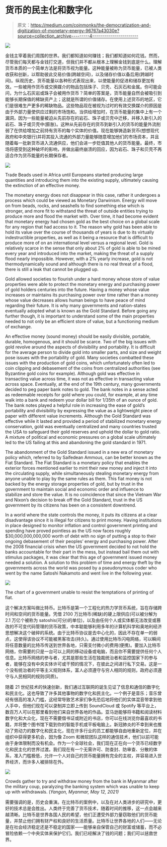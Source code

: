 # 货币的民主化和数字化

> 原文：<https://medium.com/coinmonks/the-democratization-and-digitization-of-monetary-energy-96767a43030e?source=collection_archive---------4----------------------->

![](img/70f6d181c229121c8950af7ba16ea306.png)

金钱主宰着我们周围的世界。我们都知道如何赚钱；我们都知道如何花钱。然而，尽管我们每天都与金钱打交道，但我们并不都从根本上理解金钱到底是什么。理解货币本质的一个简单方法是将货币视为能量。这种能量被称为货币能量，已被人类收获和创新，以帮助彼此交易价值(跨越空间)，以及储存价值以备后用(跨越时间)。纵观历史，货币能量以各种形式表现出来，以使能量的促进和储存更加有效。一些被用作货币或交换媒介的物品包括珠子、贝壳、石灰石和金属。你可能会问，为什么石灰岩或珠子会被用作货币？简单的答案是，货币能量自然会被吸引到能够长期保值的稀缺资产上；这就是所谓的价值储存。在使用上述货币的地区，它们是很难生产更多的稀缺物品。这些物品现在被视为过时的有效交换媒介的原因是由于外部力量使供应过剩的市场饱和。当供给增加时，在货币能量的集中上有一个漏洞，因为一些能量被迫从先前存在的岩石、珠子或贝壳中迁移，并移入新引入的岩石、珠子或贝壳中(膨胀)。这种从先前存在的货币到新引入的货币的能量外流削弱了在供给增加之前持有货币的每个实体的价值。现在能够铸造新货币(想想现代政府和中央银行)并将其投入流通的外部力量能够随意增加他们的市场资本，并且随着每一批新货币进入流通供应，他们会进一步贬值其他人的货币能量。最终，市场将感受到这种破坏的影响，并做出最终崩溃的回应，因为岩石、珠子和贝壳不再适合作为货币能量的长期保存者。

![](img/0c93abf3ac1f7b7a5fc9f4ad2ce1d31f.png)

Trade Beads used in Africa until Europeans started producing large quantities and introducing them into the existing supply, ultimately causing the extinction of an effective money.

The monetary energy does not disappear in this case, rather it undergoes a process which could be viewed as Monetary Darwinism. Energy will move on from beads, rocks, and seashells to find something else which is stronger, and more fit to withstand the threat of outside entities trying to produce more and flood the market with. Over time, it had become evident that monetary energy had chosen gold as the best choice on a global scale for any region that had access to it. The reason why gold has been able to hold its value over the course of thousands of years is due to its virtually indestructible properties, as well as it being a resource that is difficult to produce more of on an international level versus a regional level. Gold is relatively scarce in the sense that only about 2% of gold is able to be mined every year and introduced into the market, making the threat of a supply flood nearly impossible. However, with a 2% yearly increase, gold is not thermodynamically sound and although there is no real threat of a flood, there is still a leak that cannot be plugged up.

Gold allowed societies to flourish under a hard money whose store of value properties were able to protect the monetary energy and purchasing power of gold holders centuries into the future. Having a money whose value increases or maintains its purchasing power over time rather than a money whose value decreases allows human beings to have peace of mind regarding their future. It is why many governments and nation-states eventually adopted what is known as the Gold Standard. Before going any further though, it is important to understand some of the main properties needed to not only be an efficient store of value, but a functioning medium of exchange.

An effective money (sound money) should be easily divisible, portable, durable, homogenous, and it should be scarce. Two of the big issues with gold revolve around the aspects of divisibility and portability. It is difficult for the average person to divide gold into smaller parts, and size and weight pose issues with the portability of gold. Many societies combatted these issues with the production of gold coins, which unfortunately often led to coin clipping and debasement of the coins from centralized authorities (see Byzantine gold coins for example). Although gold was effective in transacting value across time, it was not as effective in transacting value across space. Eventually, at the end of the 19th century, many governments decided to peg paper bank notes to gold. The bank notes in a sense acted as redeemable receipts for gold where you could, for example, at any time walk into a bank and redeem your dollar bill for 1/35th of an ounce of gold. The bank notes played a helpful role in increasing the ease of gold’s portability and divisibility by expressing the value as a lightweight piece of paper with different value increments. Although the Gold Standard was effective while it lasted and provided a period of stabilized monetary energy conservation, gold was eventually centralized and many countries trusted the USA to safeguard their gold reserves and uphold the dollar to gold ratio. A mixture of political and economic pressures on a global scale ultimately led to the US failing at this and abandoning the gold standard in 1971\.

The abandonment of the Gold Standard issued in a new era of monetary policy which, referred to by Saifedean Ammous, can be better known as the Fiat Standard. The Fiat Standard is a monetary policy that enables the exterior forces mentioned earlier to mint their new money and inject it into the circulating supply, while simultaneously stealing monetary energy from anyone unable to play by the same rules as them. This fiat money is not backed by the energy storage properties of gold, but by trust in the government to maintain social and economic order and influence to stabilize and store the value. It is no coincidence that since the Vietnam War and Nixon’s decision to break off the Gold Standard, trust in the US government by its citizens has been on a consistent downtrend.

In a world where the state controls the money, it puts its citizens at a clear disadvantage since it is illegal for citizens to print money. Having institutions in place designed to monitor inflation and control government printing and spending have proved pointless as the US now faces roughly $30,000,000,000,000 worth of debt with no sign of putting a stop to their ongoing debasement of their peoples’ energy and purchasing power. After the 2008 financial crisis when the US government decided to not hold the banks accountable for their part in the mess, but instead bail them out with stimulus packages, it was clear that this age of government issued money needed a solution. A solution to this problem of time and energy theft by the governments across the world was posed by a pseudonymous coder who went by the name Satoshi Nakamoto and went live in the following year.

![](img/bb4d3b3a457c309be93fb5d488796c8f.png)

The chart of a government unable to resist the temptations of printing of fiat.

这个解决方案叫做比特币。比特币是第一个工程化的热力学货币系统，旨在存储跨时间和空间的货币能量。凭借 2100 万比特币(稀缺)的硬上限供应(可以被分解为 2.1 万亿个被称为 satoshis(可分)的单位)，以及由任何个人或实体都无法改变或篡改的不可变代码管理的货币政策，中本聪能够利用多年的计算机科学和奥地利经济思想解决这个破碎的系统。由于比特币协议是去中心化的，因此不存在单一的弱点，这使得该协议不可能被黑客攻击(持久)。通过使用比特币闪电网络，可以瞬间将任意数量的比特币传送到世界各地，只需支付微小的费用(便携)。要加入比特币网络，你需要的只是一台可以上网的移动设备或电脑，而且你不需要提供任何个人信息。比特币网络的参与者，尤其是那些生活在独裁统治者和监控国家下的参与者，能够在没有中央实体许可或干预的情况下，在彼此之间进行私下交易。这是一个没有统治者的平等主义规则体系，富人必须遵守与穷人相同的规则，政府必须遵守与人民相同的规则(同质)。

随着 21 世纪技术的快速创新，我们通过互联网的诞生见证了信息和通信的数字化和民主化。这也导致了许多其他事物的数字化和民主化。一个例子是音乐；音乐曾经有很高的准入门槛，这经常导致艺术家们争先恐后地将他们的实体混音带拿到他人手中，但他们现在可以录制并立即上传到 SoundCloud 或 Spotify 等平台上，数百万人可以在那里看到他们来自世界各地的作品。亚马逊能够将书籍和阅读材料数字化和大众化，现在不需要借书证或附近的书店，你可以在线浏览你最喜欢的书籍，并将整个图书馆下载到你的智能手机或平板电脑上。新冠肺炎的不幸到来也推动了劳动力的数字化和民主化，现在许多行业的员工都能够自由地重新定位，并在组织中获得更多机会，因为像 Zoom 和微软团队这样的通信技术，他们以前可能由于身体限制而没有机会。作为一个全球社会，我们现在正在向一个货币已经数字化和民主化的世界过渡。我们现在有一个无需许可、防查封、防审查、分散的体系，准入门槛极低，允许一个人对自己的货币能量拥有完全的主权，并容易进入世界经济，而许多人被排除在外。

![](img/16f8d2aaff95d658181f7fed913f84a7.png)

Crowds gather to try and withdraw money from the bank in Myanmar after the military coup, paralyzing the banking system which was unable to keep up with withdrawals. (*Yangon, Myanmar, May 12, 2021)*

需要强调的是，历史会重演。在比特币的案例中，以及在对人类进步的研究中，更好的技术总是会胜出。人类终于完善了货币技术，随着时间的推移，这一点会越来越清晰。比特币是世界各国人民的希望，他们正遭受外部力量窃取他们的货币能量，并禁止他们拥有财产权和良好的生活质量。比特币让世界各地的人们——无论是在社会经济稳定还是不稳定的国家——能够亲自保管自己的财富或储蓄，而不必冒险依赖一个中央实体来保护它们。我们已经解决了钱的问题；我们可以拯救世界。